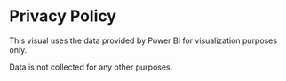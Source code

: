 # Privacy Policy

This visual uses the data provided by Power BI for visualization purposes only.

Data is not collected for any other purposes.
